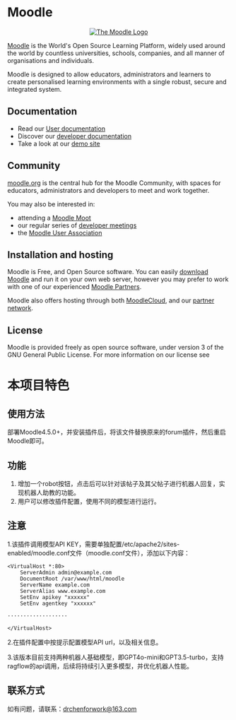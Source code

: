 # Moodle

<p align="center"><a href="https://moodle.org" target="_blank" title="Moodle Website">
  <img src="https://raw.githubusercontent.com/moodle/moodle/main/.github/moodlelogo.svg" alt="The Moodle Logo">
</a></p>

[Moodle][1] is the World's Open Source Learning Platform, widely used around the world by countless universities, schools, companies, and all manner of organisations and individuals.

Moodle is designed to allow educators, administrators and learners to create personalised learning environments with a single robust, secure and integrated system.

## Documentation

- Read our [User documentation][3]
- Discover our [developer documentation][5]
- Take a look at our [demo site][4]

## Community

[moodle.org][1] is the central hub for the Moodle Community, with spaces for educators, administrators and developers to meet and work together.

You may also be interested in:

- attending a [Moodle Moot][6]
- our regular series of [developer meetings][7]
- the [Moodle User Association][8]

## Installation and hosting

Moodle is Free, and Open Source software. You can easily [download Moodle][9] and run it on your own web server, however you may prefer to work with one of our experienced [Moodle Partners][10].

Moodle also offers hosting through both [MoodleCloud][11], and our [partner network][10].

## License

Moodle is provided freely as open source software, under version 3 of the GNU General Public License. For more information on our license see

[1]: https://moodle.org
[2]: https://moodle.com
[3]: https://docs.moodle.org/
[4]: https://sandbox.moodledemo.net/
[5]: https://moodledev.io
[6]: https://moodle.com/events/mootglobal/
[7]: https://moodledev.io/general/community/meetings
[8]: https://moodleassociation.org/
[9]: https://download.moodle.org
[10]: https://moodle.com/partners
[11]: https://moodle.com/cloud
[12]: https://moodledev.io/general/license

# 本项目特色
## 使用方法
部署Moodle4.5.0+，并安装插件后，将该文件替换原来的forum插件，然后重启Moodle即可。

## 功能
1. 增加一个robot按钮，点击后可以针对该帖子及其父帖子进行机器人回复，实现机器人助教的功能。
2. 用户可以修改插件配置，使用不同的模型进行运行。

## 注意
1.该插件调用模型API KEY，需要单独配置/etc/apache2/sites-enabled/moodle.conf文件（moodle.conf文件），添加以下内容：
```
<VirtualHost *:80>
    ServerAdmin admin@example.com
    DocumentRoot /var/www/html/moodle
    ServerName example.com
    ServerAlias www.example.com
    SetEnv apikey "xxxxxx"
    SetEnv agentkey "xxxxxx"

···················

</VirtualHost>
```

2.在插件配置中按提示配置模型API url，以及相关信息。

3.该版本目前支持两种机器人基础模型，即GPT4o-mini和GPT3.5-turbo，支持ragflow的api调用，后续将持续引入更多模型，并优化机器人性能。


## 联系方式
如有问题，请联系：drchenforwork@163.com
